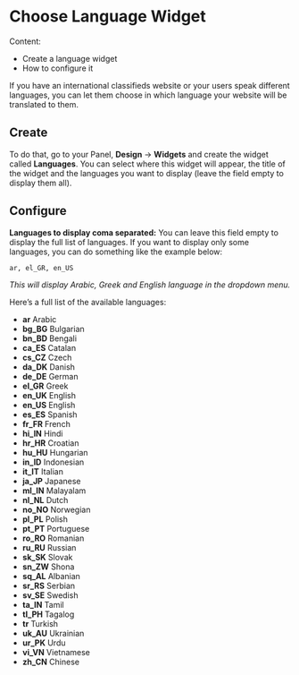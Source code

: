 # Choose Language Widget
Content:
-   Create a language widget
-   How to configure it

If you have an international classifieds website or your users speak different languages, you can let them choose in which language your website will be translated to them.

## Create

To do that, go to your Panel,  **Design**  ->  **Widgets**  and create the widget called  **Languages**. You can select where this widget will appear, the title of the widget and the languages you want to display (leave the field empty to display them all).


## Configure

**Languages to display coma separated:**  You can leave this field empty to display the full list of languages. If you want to display only some languages, you can do something like the example below:

```
ar, el_GR, en_US

```

_This will display Arabic, Greek and English language in the dropdown menu._

Here’s a full list of the available languages:

-   **ar**  Arabic
-   **bg_BG**  Bulgarian
-   **bn_BD**  Bengali
-   **ca_ES**  Catalan
-   **cs_CZ**  Czech
-   **da_DK**  Danish
-   **de_DE**  German
-   **el_GR**  Greek
-   **en_UK**  English
-   **en_US**  English
-   **es_ES**  Spanish
-   **fr_FR**  French
-   **hi_IN**  Hindi
-   **hr_HR**  Croatian
-   **hu_HU**  Hungarian
-   **in_ID**  Indonesian
-   **it_IT**  Italian
-   **ja_JP**  Japanese
-   **ml_IN**  Malayalam
-   **nl_NL**  Dutch
-   **no_NO**  Norwegian
-   **pl_PL**  Polish
-   **pt_PT**  Portuguese
-   **ro_RO**  Romanian
-   **ru_RU**  Russian
-   **sk_SK**  Slovak
-   **sn_ZW**  Shona
-   **sq_AL**  Albanian
-   **sr_RS**  Serbian
-   **sv_SE**  Swedish
-   **ta_IN**  Tamil
-   **tl_PH**  Tagalog
-   **tr**  Turkish
-   **uk_AU**  Ukrainian
-   **ur_PK**  Urdu
-   **vi_VN**  Vietnamese
-   **zh_CN**  Chinese


